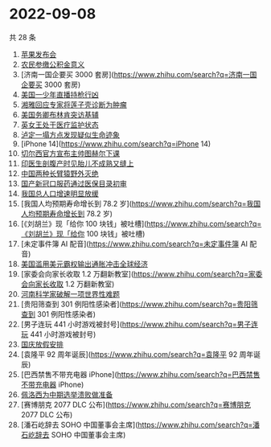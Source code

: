 # 2022-09-08

共 28 条

<!-- BEGIN -->
<!-- 最后更新时间 Thu Sep 08 2022 23:06:40 GMT+0800 (China Standard Time) -->

1. [苹果发布会](https://www.zhihu.com/search?q=苹果发布会)
1. [农民参缴公积金意义](https://www.zhihu.com/search?q=农民参缴公积金意义)
1. [济南一国企要买 3000 套房](https://www.zhihu.com/search?q=济南一国企要买 3000
   套房)
1. [美国一少年直播持枪行凶](https://www.zhihu.com/search?q=美国一少年直播持枪行凶)
1. [湘雅回应专家将莲子壳诊断为肿瘤](https://www.zhihu.com/search?q=湘雅回应专家将莲子壳诊断为肿瘤)
1. [美国务卿布林肯突访基辅](https://www.zhihu.com/search?q=美国务卿布林肯突访基辅)
1. [英女王处于医疗监护状态](https://www.zhihu.com/search?q=英女王处于医疗监护状态)
1. [泸定一塌方点发现疑似生命迹象](https://www.zhihu.com/search?q=泸定一塌方点发现疑似生命迹象)
1. [iPhone 14](https://www.zhihu.com/search?q=iPhone 14)
1. [切尔西官方宣布主帅图赫尔下课](https://www.zhihu.com/search?q=切尔西官方宣布主帅图赫尔下课)
1. [印医生剖腹产时见胎儿不成熟又缝上](https://www.zhihu.com/search?q=印医生剖腹产时见胎儿不成熟又缝上)
1. [中国两种长臂猿野外灭绝](https://www.zhihu.com/search?q=中国两种长臂猿野外灭绝)
1. [国产新冠口服药通过医保目录初审](https://www.zhihu.com/search?q=国产新冠口服药通过医保目录初审)
1. [我国总人口增速明显放缓](https://www.zhihu.com/search?q=我国总人口增速明显放缓)
1. [我国人均预期寿命增长到 78.2
   岁](https://www.zhihu.com/search?q=我国人均预期寿命增长到 78.2 岁)
1. [《刘胡兰》现「给你 100
   块钱」被吐槽](https://www.zhihu.com/search?q=《刘胡兰》现「给你 100
   块钱」被吐槽)
1. [未定事件簿 AI 配音](https://www.zhihu.com/search?q=未定事件簿 AI 配音)
1. [美国滥用美元霸权输出通胀冲击全球经济](https://www.zhihu.com/search?q=美国滥用美元霸权输出通胀冲击全球经济)
1. [家委会向家长收取 1.2
   万翻新教室](https://www.zhihu.com/search?q=家委会向家长收取 1.2 万翻新教室)
1. [河南科学家破解一项世界性难题](https://www.zhihu.com/search?q=河南科学家破解一项世界性难题)
1. [贵阳筛查到 301 例阳性感染者](https://www.zhihu.com/search?q=贵阳筛查到 301
   例阳性感染者)
1. [男子连玩 441 小时游戏被封号](https://www.zhihu.com/search?q=男子连玩 441
   小时游戏被封号)
1. [国庆放假安排](https://www.zhihu.com/search?q=国庆放假安排)
1. [袁隆平 92 周年诞辰](https://www.zhihu.com/search?q=袁隆平 92 周年诞辰)
1. [巴西禁售不带充电器 iPhone](https://www.zhihu.com/search?q=巴西禁售不带充电器
   iPhone)
1. [佩洛西为中期选举溃败做准备](https://www.zhihu.com/search?q=佩洛西为中期选举溃败做准备)
1. [赛博朋克 2077 DLC 公布](https://www.zhihu.com/search?q=赛博朋克 2077 DLC
   公布)
1. [潘石屹辞去 SOHO 中国董事会主席](https://www.zhihu.com/search?q=潘石屹辞去
   SOHO 中国董事会主席)

<!-- END -->
